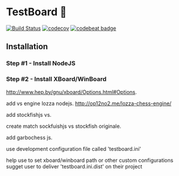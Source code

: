 # TestBoard 🏁
[![Build Status](https://travis-ci.org/krudochess/testboard.svg?branch=master)](https://travis-ci.org/krudochess/testboard)
[![codecov](https://codecov.io/gh/krudochess/testboard/branch/master/graph/badge.svg)](https://codecov.io/gh/krudochess/testboard)
[![codebeat badge](https://codebeat.co/badges/bbf5c0da-d3bb-4e10-80af-1984f56c0e4e)](https://codebeat.co/projects/github-com-krudochess-testboard-master)

## Installation


### Step #1 - Install NodeJS

### Step #2 - Install XBoard/WinBoard


http://www.hep.by/gnu/xboard/Options.html#Options. 



add vs engine lozza nodejs. 
http://op12no2.me/lozza-chess-engine/  


add stockfishjs vs. 


create match sockfuishjs vs stockfish originale. 


add garbochess js.   

use development configuration file called 'testboard.ini'

help use to set xboard/winboard path or other custom configurations  
sugget user to deliver 'testboard.ini.dist' on their project  


